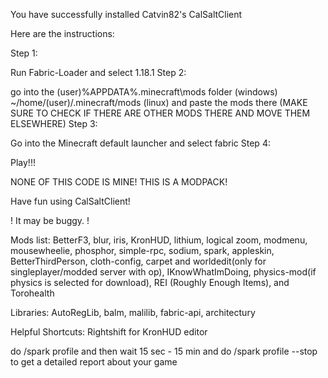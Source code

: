 You have successfully installed Catvin82's CalSaltClient

Here are the instructions:

Step 1:

Run Fabric-Loader and select 1.18.1 Step 2:

go into the (user)%APPDATA%.minecraft\mods folder (windows) ~/home/(user)/.minecraft/mods (linux) and paste the mods there (MAKE SURE TO CHECK IF THERE ARE OTHER MODS THERE AND MOVE THEM ELSEWHERE) Step 3:

Go into the Minecraft default launcher and select fabric Step 4:

Play!!!

NONE OF THIS CODE IS MINE! THIS IS A MODPACK!

Have fun using CalSaltClient!

! It may be buggy. !

Mods list: BetterF3, blur, iris, KronHUD, lithium, logical zoom, modmenu, mousewheelie, phosphor, simple-rpc, sodium, spark, appleskin, BetterThirdPerson, cloth-config, carpet and worldedit(only for singleplayer/modded server with op), IKnowWhatImDoing, physics-mod(if physics is selected for download), REI (Roughly Enough Items), and Torohealth

Libraries: AutoRegLib, balm, malilib, fabric-api, architectury

Helpful Shortcuts: Rightshift for KronHUD editor

do /spark profile and then wait 15 sec - 15 min and do /spark profile --stop to get a detailed report about your game
